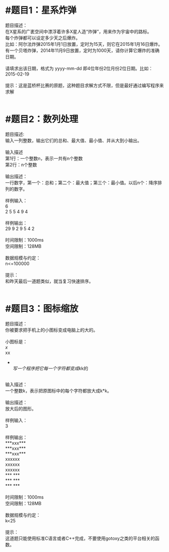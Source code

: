 #题目1：星系炸弹
=====
题目描述：<br>
在X星系的广袤空间中漂浮着许多X星人造“炸弹”，用来作为宇宙中的路标。<br>
每个炸弹都可以设定多少天之后爆炸。<br>
比如：阿尔法炸弹2015年1月1日放置，定时为15天，则它在2015年1月16日爆炸。<br>
有一个贝塔炸弹，2014年11月9日放置，定时为1000天，请你计算它爆炸的准确日期。<br>
<br>
请填求出该日期，格式为 yyyy-mm-dd  即4位年份2位月份2位日期。比如：2015-02-19<br>
<br>
提示：这是蓝桥杯比赛的原题，这种题目求解方式不限，但是最好通过编写程序来求解<br>
<br>

#题目2：数列处理<br>
=====

题目描述:<br>
输入一列整数，输出它们的总和、最大值、最小值、并从大到小输出。<br>
<br>
输入描述<br>
第1行：一个整数n，表示一共有n个整数<br>
第2行：n个整数<br>
<br>
输出描述：<br>
一行数字，第一个：总和；第二个：最大值；第三个：最小值。以后n个：降序排列的数字。<br>
<br>
样例输入：<br>
6<br>
2 5 5 4 9 4<br>
<br>
样例输出：<br>
29 9 2 9 5 4 2<br>
<br>
时间限制：1000ms<br>
空间限制：128MB<br>
<br>
数据规模与约定：<br>
n<=100000<br>
<br>
提示：<br>
和昨天最后一道题类似，就当复习快速排序。<br>
<br>

#题目3：图标缩放<br>
=====
题目描述：<br>
你被要求把手机上的小图标变成电脑上的大的。<br>
<br>
小图标是：<br>
*x*<br>
  xx<br>
*  *<br>
写一个程序把它每一个字符都变成k*k的<br>
<br>
输入描述：<br>
一个整数k，表示把原图标中的每个字符都放大成k*k。<br>
<br>
输出描述：<br>
放大后的图形。<br>
<br>
样例输入：<br>
3<br>
<br>
样例输出：<br>
***xxx***<br>
***xxx***<br>
***xxx***<br>
      xxxxxx<br>
      xxxxxx<br>
      xxxxxx<br>
***     ***<br>
***     ***<br>
***     ***<br>
<br>
时间限制：1000ms<br>
空间限制：128MB<br>
<br>
数据规模与约定：<br>
k<25 <br>
<br>
提示：<br>
这道题只能使用标准C语言或者C++完成，不要使用gotoxy之类的平台相关的函数。<br>
